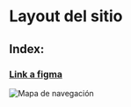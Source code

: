 # Layout del sitio

## Index:
### [Link a figma](https://www.figma.com/design/STh0p3w3lGRSfSyfCrmglX/Untitled?node-id=0-1&t=2l3lwPvY9b9ycaes-1)
![Mapa de navegación](img/mapa-navegacion-1.png)